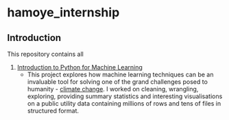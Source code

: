 # hamoye_internship
 
## Introduction
This repository contains all

1. [Introduction to Python for Machine Learning](https://github.com/doyinsolamiolaoye/hamoye_internship/blob/master/Hamoye_stage_one_quiz.ipynb)
    * This project explores how  machine learning techniques can be an invaluable tool for solving one of the grand challenges posed to humanity - [climate change](https://hamoye.com/app/course-details/11993f74d1c1f000). I worked on cleaning, wrangling, exploring, providing summary statistics and interesting visualisations on a public utility data containing millions of rows and tens of files in structured format.
